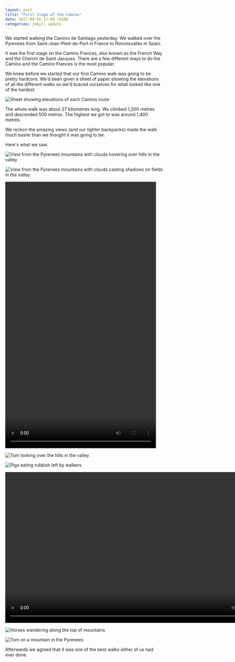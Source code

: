 ```yaml
---
layout: post
title: "First stage of the Camino"
date: 2017-09-05 21:00 +0100
categories: jekyll update
---
```


We started walking the Camino de Santiago yesterday. We walked over the Pyrenees from Saint-Jean-Pied-de-Port in France to Roncesvalles in Spain. 

It was the first stage on the Camino Frances, also known as the French Way and the Chemin de Saint Jacques. There are a few different ways to do the Camino and the Camino Frances is the most popular. 

We knew before we started that our first Camino walk was going to be pretty hardcore. We'd been given a sheet of paper showing the elevations of all the different walks so we'd braced ourselves for what looked like one of the hardest. 

![Sheet showing elevations of each Camino route](https://github.com/tombye/trexit/raw/gh-pages/assets/images/camino-elevations.jpg)

The whole walk was about 27 kilometres long. We climbed 1,200 metres and descended 500 metres. The highest we got to was around 1,400 metres.

We reckon the amazing views (and our lighter backpacks) made the walk much easier than we thought it was going to be.

Here's what we saw.

![View from the Pyrenees mountains with clouds hovering over hills in the valley](https://github.com/tombye/trexit/raw/gh-pages/assets/images/views-walking-the-pyrenees-1.jpg)

![View from the Pyrenees mountains with clouds casting shadows on fields in the valley](https://github.com/tombye/trexit/raw/gh-pages/assets/images/views-walking-the-pyrenees-2.jpg)

<video src="https://github.com/tombye/trexit/raw/gh-pages/assets/images/eagles-soaring-over-pyrenees.mp4" controls height="848" width="480" preload="metadata"><a href="https://github.com/tombye/trexit/raw/gh-pages/assets/images/eagles-soaring-over-pyrenees.mp4">Download this video of eagles soaring over the Pyrenees.</a></video>

![Tom looking over the hills in the valley](https://github.com/tombye/trexit/raw/gh-pages/assets/images/tom-facing-mountains-in-pyrenees.jpg)

![Pigs eating rubbish left by walkers](https://github.com/tombye/trexit/raw/gh-pages/assets/images/pigs-in-pyrenees.jpg)

<video src="https://github.com/tombye/trexit/raw/gh-pages/assets/images/sheep-in-the-pyrenees.mp4" controls height="480" width="848" preload="metadata"><a href=" https://github.com/tombye/trexit/raw/gh-pages/assets/images/sheep-in-the-pyrenees.mp4">Download this video of sheep in the Pyrenees.</a></video>

![Horses wandering along the top of mountains](https://github.com/tombye/trexit/raw/gh-pages/assets/images/horse-in-pyrenees.jpg)

![Tom on a mountain in the Pyrenees](https://github.com/tombye/trexit/raw/gh-pages/assets/images/tom-on-a-mountain-in-the-pyrenees.jpg)

Afterwards we agreed that it was one of the best walks either of us had ever done.
